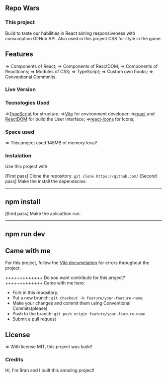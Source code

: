 ## Repo Wars

### This project

Build to taste our habilities in React aiming responsiveness with consumption GitHub API. Also used in this project CSS for style in the game.

## Features

=> Components of React;
=> Components of ReactDOM;
=> Components of ReactIcons;
=> Modules of CSS;
=> TypeScript;
=> Custom own hooks;
=> Conventional Commmits.

### Live Version 

### Tecnologies Used

=>[TypeScript](https://www.typescriptlang.org/) for structure;
=>[Vite](https://vitejs.dev/) for environment developer;
=>[react](https://reactjs.org/) and [ReactDOM](https://reactjs.org/docs/react-dom.html) for build the User Interface;
=>[react-icons](https://react-icons.github.io/react-icons/) for Icons;

### Space used

=> This project used 145MB of memory local!

### Instalation 

Use this project with:

[First pass] Clone the repository: `git clone https://github.com/`
[Second pass] Make the install the dependecies:

---------------------
npm install
---------------------
[third pass] Make the aplicattion run:

--------------------
npm run dev
---------------------
## Came with me

For this project, follow the <a href="https://vitejs.dev/guide/">Vite documetation</a> for errors throughout the project.

+++++++++++++
Do you want contribute for this project?
+++++++++++++
Came with me here:

+ Fork in this repository;
+ Put a new brunch: `git checkout -b feature/your-feature-name`;
+ Make your changes and commit them using Conventional Commits(please)
+ Push to the branch: `git push origin feature/your-feature-name`
+ Submit a pull request

## License

=> With license MIT, this project was build!

### Credits

Hi, I'm Bran and I built this amazing project!
